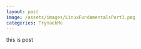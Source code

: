 ```yaml
---
layout: post
image: /assets/images/LinuxFundamentalsPart3.png
categories: TryHackMe
---
```

this is post 
